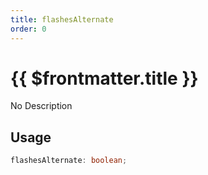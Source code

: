 ```yaml
---
title: flashesAlternate
order: 0
---
```


# {{ $frontmatter.title }}

No Description

## Usage

```ts
flashesAlternate: boolean;
```
